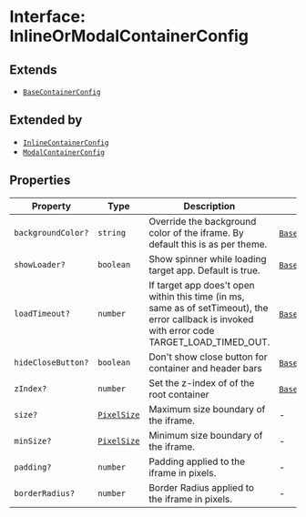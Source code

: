 # Interface: InlineOrModalContainerConfig

## Extends

- [`BaseContainerConfig`](base-container-config.md)

## Extended by

- [`InlineContainerConfig`](Inline-container-config.md)
- [`ModalContainerConfig`](modal-container-config.md)

## Properties

| Property | Type | Description | Inherited from |
| ------ | ------ | ------ | ------ |
| `backgroundColor?` | `string` | Override the background color of the iframe. By default this is as per theme. | [`BaseContainerConfig`](base-container-config.md).`backgroundColor` |
| `showLoader?` | `boolean` | Show spinner while loading target app. Default is true. | [`BaseContainerConfig`](base-container-config.md).`showLoader` |
| `loadTimeout?` | `number` | If target app does't open within this time (in ms, same as of setTimeout), the error callback is invoked with error code TARGET_LOAD_TIMED_OUT. | [`BaseContainerConfig`](base-container-config.md).`loadTimeout` |
| `hideCloseButton?` | `boolean` | Don't show close button for container and header bars | [`BaseContainerConfig`](base-container-config.md).`hideCloseButton` |
| `zIndex?` | `number` | Set the z-index of of the root container | [`BaseContainerConfig`](base-container-config.md).`zIndex` |
| `size?` | [`PixelSize`](../../Asset.types/interfaces/pixel-size/index.md) | Maximum size boundary of the iframe. | - |
| `minSize?` | [`PixelSize`](../../Asset.types/interfaces/pixel-size/index.md) | Minimum size boundary of the iframe. | - |
| `padding?` | `number` | Padding applied to the iframe in pixels. | - |
| `borderRadius?` | `number` | Border Radius applied to the iframe in pixels. | - |
